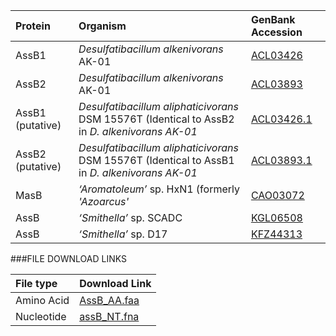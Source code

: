 Protein | Organism | GenBank Accession |
 :--- | :--- | :--- |
| AssB1 | *Desulfatibacillum alkenivorans* AK-01 | [ACL03426](http://www.ncbi.nlm.nih.gov/protein/ACL03426) |
| AssB2 | *Desulfatibacillum alkenivorans* AK-01 | [ACL03893](http://www.ncbi.nlm.nih.gov/protein/ACL03893) |
| AssB1 (putative) | *Desulfatibacillum aliphaticivorans* DSM 15576T (Identical to AssB2 in _D. alkenivorans AK-01_ | [ACL03426.1](http://www.ncbi.nlm.nih.gov/protein/ACL03426.1) |
| AssB2 (putative) | *Desulfatibacillum aliphaticivorans* DSM 15576T (Identical to AssB1 in _D. alkenivorans AK-01_ | [ACL03893.1](http://www.ncbi.nlm.nih.gov/protein/ACL03893.1) |
| MasB | *‘Aromatoleum’* sp. HxN1 (formerly _'Azoarcus'_ | [CAO03072](http://www.ncbi.nlm.nih.gov/protein/CAO03072) |
| AssB | *‘Smithella’* sp.  SCADC | [KGL06508](http://www.ncbi.nlm.nih.gov/protein/KGL06508) |
| AssB | *‘Smithella’* sp.  D17 | [KFZ44313](http://www.ncbi.nlm.nih.gov/protein/KFZ44313) |

###FILE DOWNLOAD LINKS

 File type | Download Link |
 :--- | :---------- | 
| Amino Acid | [AssB_AA.faa](amino_acid/AssB_AA.faa) |
| Nucleotide | [assB_NT.fna](nucleotide/assB_NT.fna) |
